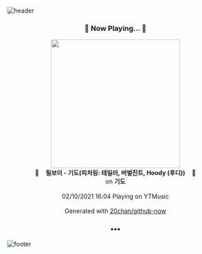 ![header](https://capsule-render.vercel.app/api?type=wave&height=170&section=header&text=Hi.%20I'm%20SHIFT&fontColor=090707&fontAlignX=45&fontAlignY=65&fontSize=100)

<h3 align="center">🎵 Now Playing... 🎵</h3>
<p align="center">
  <a href="https://music.youtube.com/channel/UCyWbSZQ0_rtsU9ZZ-u74GdA">
    <img width="300" src="https://lh3.googleusercontent.com/4oFdHFlQLwsjA2igs-wRMEYrkzKlGcp19MZE3yIPhIGyN0jq3-aO_fAZ8CorXh1Vam9FnvmXrmYpwv27">
  </a>
  <br>
  🎵&nbsp&nbsp&nbsp <b>릴보이 - 기도(피처링: 테일러, 버벌진트, Hoody (후디))</b> &nbsp&nbsp&nbsp🎵
  <br>
  on <b>기도</b>
  
  <br />
  <br />
  02/10/2021 16:04 Playing on YTMusic
  <br />
  <br />
  Generated with <a href="https://github.com/20chan/github-now">20chan/github-now</a>
</p>

<h3 align="center">•••</h3>

![footer](https://capsule-render.vercel.app/api?type=wave&height=150&section=footer)
